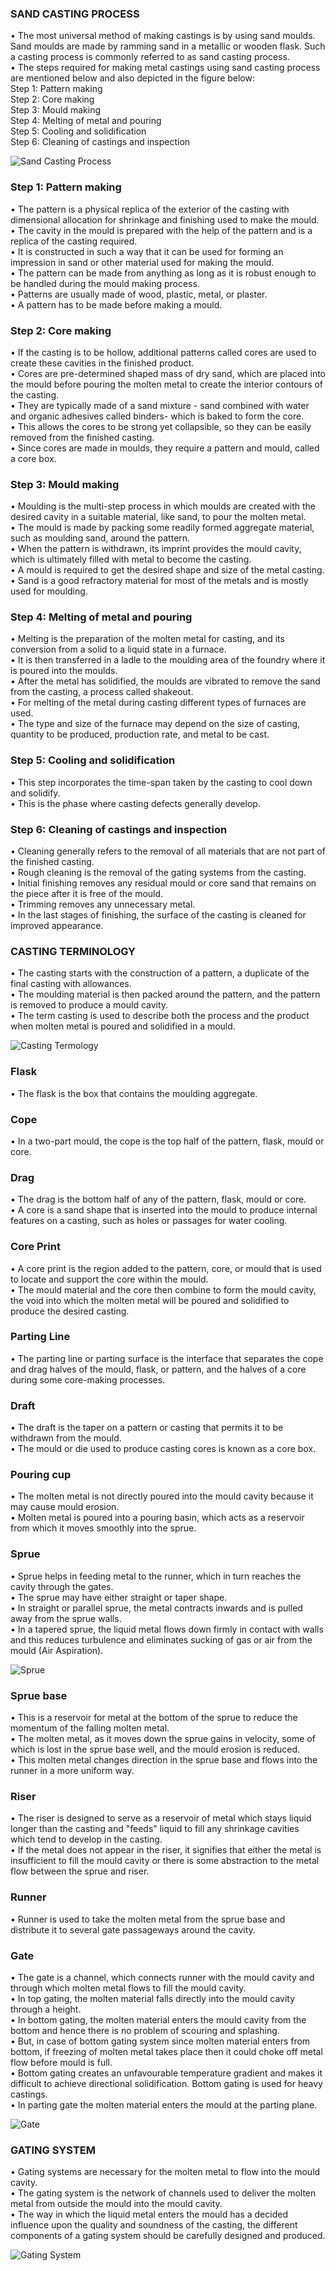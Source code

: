 ### SAND CASTING PROCESS
•	The most universal method of making castings is by using sand moulds. Sand moulds are made by ramming sand in a metallic or wooden flask. Such a casting process is commonly referred to as sand casting process.<br>
•	The steps required for making metal castings using sand casting process are mentioned below and also depicted in the figure below:<br>
Step 1: Pattern making<br>
Step 2: Core making<br>
Step 3: Mould making<br>
Step 4: Melting of metal and pouring<br>
Step 5: Cooling and solidification<br>
Step 6: Cleaning of castings and inspection

![Sand Casting Process](images/flochart.jpg "Sand Casting Process")

### Step 1: Pattern making<br>
•	The pattern is a physical replica of the exterior of the casting with dimensional allocation for shrinkage and finishing used to make the mould.<br>
•	The cavity in the mould is prepared with the help of the pattern and is a replica of the casting required.<br>
•	It is constructed in such a way that it can be used for forming an impression in sand or other material used for making the mould.<br>
•	The pattern can be made from anything as long as it is robust enough to be handled during the mould making process.<br>
•	Patterns are usually made of wood, plastic, metal, or plaster.<br>
•	A pattern has to be made before making a mould.

### Step 2: Core making<br>
•	If the casting is to be hollow, additional patterns called cores are used to create these cavities in the finished product.<br>
•	Cores are pre-determined shaped mass of dry sand, which are placed into the mould before pouring the molten metal to create the interior contours of the casting.<br>
•	They are typically made of a sand mixture - sand combined with water and organic adhesives called binders- which is baked to form the core.<br>
•	This allows the cores to be strong yet collapsible, so they can be easily removed from the finished casting.<br>
•	Since cores are made in moulds, they require a pattern and mould, called a core box.

### Step 3: Mould making<br>
•	Moulding is the multi-step process in which moulds are created with the desired cavity in a suitable material, like sand, to pour the molten metal.<br>
•	The mould is made by packing some readily formed aggregate material, such as moulding sand, around the pattern.<br>
•	When the pattern is withdrawn, its imprint provides the mould cavity, which is ultimately filled with metal to become the casting.<br>
•	A mould is required to get the desired shape and size of the metal casting.<br>
•	Sand is a good refractory material for most of the metals and is mostly used for moulding.

### Step 4: Melting of metal and pouring<br>
•	Melting is the preparation of the molten metal for casting, and its conversion from a solid to a liquid state in a furnace.<br>
•	It is then transferred in a ladle to the moulding area of the foundry where it is poured into the moulds.<br>
•	After the metal has solidified, the moulds are vibrated to remove the sand from the casting, a process called shakeout.<br>
•	For melting of the metal during casting different types of furnaces are used.<br>
•	The type and size of the furnace may depend on the size of casting, quantity to be produced, production rate, and metal to be cast.

### Step 5: Cooling and solidification<br>
•	This step incorporates the time-span taken by the casting to cool down and solidify.<br>
•	This is the phase where casting defects generally develop.<br>

### Step 6: Cleaning of castings and inspection<br>
•	Cleaning generally refers to the removal of all materials that are not part of the finished casting.<br>
•	Rough cleaning is the removal of the gating systems from the casting.<br>
•	Initial finishing removes any residual mould or core sand that remains on the piece after it is free of the mould.<br>
•	Trimming removes any unnecessary metal.<br>
•	In the last stages of finishing, the surface of the casting is cleaned for improved appearance.

### CASTING TERMINOLOGY<br>
•	The casting starts with the construction of a pattern, a duplicate of the final casting with allowances.<br>
•	The moulding material is then packed around the pattern, and the pattern is removed to produce a mould cavity.<br>
•	The term casting is used to describe both the process and the product when molten metal is poured and solidified in a mould.

![Casting Termology](images/casting.jpg "Casting Termology")

### Flask<br>
•	The flask is the box that contains the moulding aggregate.

### Cope<br>
•	In a two-part mould, the cope is the top half of the pattern, flask, mould or core.

### Drag<br>
•	The drag is the bottom half of any of the pattern, flask, mould or core.<br>
•	A core is a sand shape that is inserted into the mould to produce internal features on a casting, such as holes or passages for water cooling.

### Core Print<br>
•	A core print is the region added to the pattern, core, or mould that is used to locate and support the core within the mould.<br>
•	The mould material and the core then combine to form the mould cavity, the void into which the molten metal will be poured and solidified to produce the desired casting.

### Parting Line<br>
•	The parting line or parting surface is the interface that separates the cope and drag halves of the mould, flask, or pattern, and the halves of a core during some core-making processes.

### Draft<br>
•	The draft is the taper on a pattern or casting that permits it to be withdrawn from the mould.<br>
•	The mould or die used to produce casting cores is known as a core box.

### Pouring cup<br>
•	The molten metal is not directly poured into the mould cavity because it may cause mould erosion.<br>
•	Molten metal is poured into a pouring basin, which acts as a reservoir from which it moves smoothly into the sprue.

### Sprue<br>
•	Sprue helps in feeding metal to the runner, which in turn reaches the cavity through the gates.<br>
•	The sprue may have either straight or taper shape.<br>
•	In straight or parallel sprue, the metal contracts inwards and is pulled away from the sprue walls.<br>
•	In a tapered sprue, the liquid metal flows down firmly in contact with walls and this reduces turbulence and eliminates sucking of gas or air from the mould (Air Aspiration).

![Sprue](images/sprue.jpg "Sprue")

### Sprue base<br>
•	This is a reservoir for metal at the bottom of the sprue to reduce the momentum of the falling molten metal.<br>
•	The molten metal, as it moves down the sprue gains in velocity, some of which is lost in the sprue base well, and the mould erosion is reduced.<br>
•	This molten metal changes direction in the sprue base and flows into the runner in a more uniform way.

### Riser<br>
•	The riser is designed to serve as a reservoir of metal which stays liquid longer than the casting and "feeds" liquid to fill any shrinkage cavities which tend to develop in the casting.<br>
•	If the metal does not appear in the riser, it signifies that either the metal is insufficient to fill the mould cavity or there is some abstraction to the metal flow between the sprue and riser.

### Runner<br>
•	Runner is used to take the molten metal from the sprue base and distribute it to several gate passageways around the cavity.

### Gate<br>
•	The gate is a channel, which connects runner with the mould cavity and through which molten metal flows to fill the mould cavity.<br>
•	In top gating, the molten material falls directly into the mould cavity through a height.<br>
•	In bottom gating, the molten material enters the mould cavity from the bottom and hence there is no problem of scouring and splashing.<br>
•	But, in case of bottom gating system since molten material enters from bottom, if freezing of molten metal takes place then it could choke off metal flow before mould is full.<br>
•	Bottom gating creates an unfavourable temperature gradient and makes it difficult to achieve directional solidification. Bottom gating is used for heavy castings.<br>
•	In parting gate the molten material enters the mould at the parting plane.

![Gate](images/gate.jpg "Gate")

### GATING SYSTEM<br>
•	Gating systems are necessary for the molten metal to flow into the mould cavity.<br>
•	The gating system is the network of channels used to deliver the molten metal from outside the mould into the mould cavity.<br>
•	The way in which the liquid metal enters the mould has a decided influence upon the quality and soundness of the casting, the different components of a gating system should be carefully designed and produced.

![Gating System](images/gatingSystem.jpg "Gating System")

